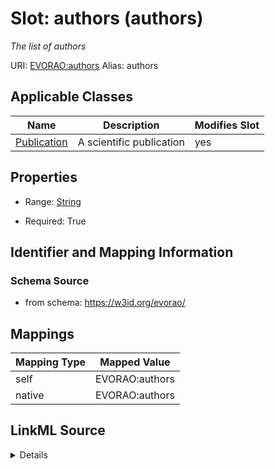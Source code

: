 

# Slot: authors (authors) 


_The list of authors_





URI: [EVORAO:authors](https://w3id.org/evorao/authors)
Alias: authors

<!-- no inheritance hierarchy -->





## Applicable Classes

| Name | Description | Modifies Slot |
| --- | --- | --- |
| [Publication](Publication.md) | A scientific publication |  yes  |







## Properties

* Range: [String](String.md)

* Required: True





## Identifier and Mapping Information







### Schema Source


* from schema: https://w3id.org/evorao/




## Mappings

| Mapping Type | Mapped Value |
| ---  | ---  |
| self | EVORAO:authors |
| native | EVORAO:authors |




## LinkML Source

<details>
```yaml
name: authors
description: The list of authors
title: authors
from_schema: https://w3id.org/evorao/
rank: 1000
alias: authors
domain_of:
- Publication
range: string
required: true
multivalued: false

```
</details>